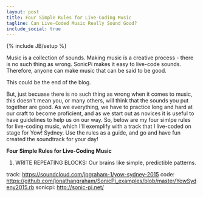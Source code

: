 ```yaml
---
layout: post
title: Four Simple Rules for Live-Coding Music
tagline: Can Live-Coded Music Really Sound Good?   
include_social: true
---
```

{% include JB/setup %}

Music is a collection of sounds. Making music is a creative process - there is no such thing as wrong. SonicPi makes it easy to live-code sounds. Therefore, anyone can make music that can be said to be good.

This could be the end of the blog.

But, just becuase there is no such thing as wrong when it comes to music, this doesn't mean you, or many others, will think that the sounds you put together are good. As we everything, we have to practice long and hard at our craft to become proficient, and as we start out as novices it is useful to have guidelines to help us on our way. So, below are my four simlpe rules for live-coding music, which I'll exemplify with a track that I live-coded on stage for Yow! Sydney. Use the rules as a guide, and go and have fun created the soundtrack for your day!

<b>Four Simple Rules for Live-Coding Music</b>

1) WRITE REPEATING BLOCKS: Our brains like simple, predictible patterns.


track: https://soundcloud.com/jpgraham-1/yow-sydney-2015
code: https://github.com/jonathangraham/SonicPi_examples/blob/master/YowSydeny2015.rb
sonicpi: http://sonic-pi.net/